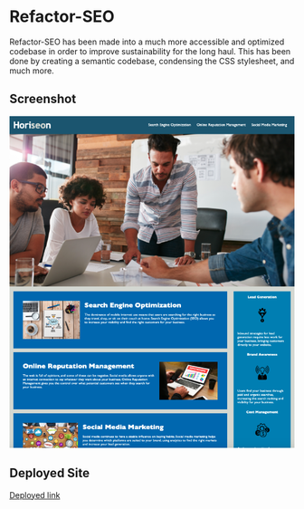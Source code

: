 # Refactor-SEO

Refactor-SEO has been made into a much more accessible and optimized codebase in order to improve sustainability for the long haul. This has been done by creating a semantic codebase, condensing the CSS stylesheet, and much more.

## Screenshot

![Screenshot](./assets/images/Refactor%20Website.png)

## Deployed Site

[Deployed link](https://kishanshah98.github.io/Refactor-SEO-HW/)